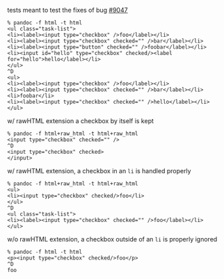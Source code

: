 tests meant to test the fixes of bug [#9047](https://github.com/jgm/pandoc/issues/9047)

```
% pandoc -f html -t html
<ul class="task-list">
<li><label><input type="checkbox" />foo</label></li>
<li><label><input type="checkbox" checked="" />bar</label></li>
<li><label><input type="button" checked="" />foobar</label></li>
<li><input id="hello" type="checkbox" checked/><label for="hello">hello</label></li>
</ul>
^D
<ul>
<li><label><input type="checkbox" />foo</label></li>
<li><label><input type="checkbox" checked="" />bar</label></li>
<li>foobar</li>
<li><label><input type="checkbox" checked="" />hello</label></li>
</ul>
```

w/ rawHTML extension a checkbox by itself is kept
```
% pandoc -f html+raw_html -t html+raw_html
<input type="checkbox" checked="" />
^D
<input type="checkbox" checked>
</input>
```

w/ rawHTML extension, a checkbox in an `li` is handled properly
```
% pandoc -f html+raw_html -t html+raw_html
<ul>
<li><input type="checkbox" checked/>foo</li>
</ul>
^D
<ul class="task-list">
<li><label><input type="checkbox" checked="" />foo</label></li>
</ul>
```

w/o rawHTML extension, a checkbox outside of an `li` is properly ignored
```
% pandoc -f html -t html
<p><input type="checkbox" checked/>foo</p>
^D
foo
```
